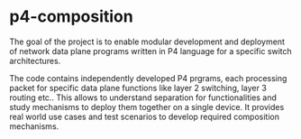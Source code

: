 # p4-composition

The goal of the project is to enable modular development and deployment of network data plane programs written in P4 language for a specific switch architectures.

The code contains independently developed P4 prgrams, each processing packet for specific data plane functions like layer 2 switching, layer 3 routing etc..
This allows to understand separation for functionalities and study mechanisms to deploy them together on a single device.
It provides real world use cases and test scenarios to develop required composition mechanisms.
